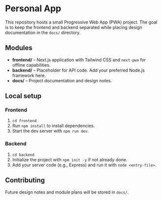# Personal App

This repository hosts a small Progressive Web App (PWA) project. The goal is to keep the frontend and backend separated while placing design documentation in the `docs/` directory.

## Modules
- **frontend/** – Next.js application with Tailwind CSS and `next-pwa` for offline capabilities.
- **backend/** – Placeholder for API code. Add your preferred Node.js framework here.
- **docs/** – Project documentation and design notes.

## Local setup
### Frontend
1. `cd frontend`
2. Run `npm install` to install dependencies.
3. Start the dev server with `npm run dev`.

### Backend
1. `cd backend`
2. Initialize the project with `npm init -y` if not already done.
3. Add your server code (e.g., Express) and run it with `node <entry-file>`.

## Contributing
Future design notes and module plans will be stored in `docs/`.
